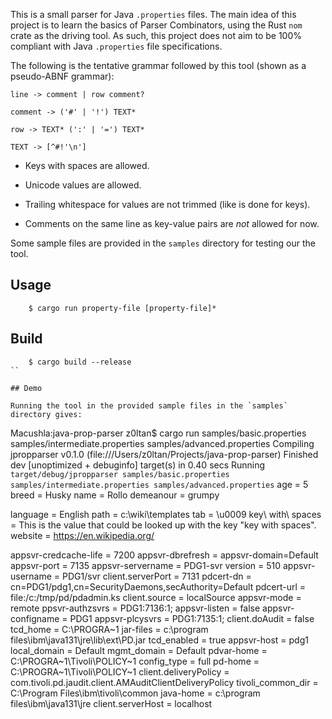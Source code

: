 This is a small parser for Java `.properties` files. The main idea of this project is to learn the basics of Parser Combinators, using the Rust `nom` crate as the driving tool. As such, this project does not aim to be 100% compliant with Java `.properties` file specifications. 

The following is the tentative grammar followed by this tool (shown as a pseudo-ABNF grammar):

```
line -> comment | row comment?

comment -> ('#' | '!') TEXT*

row -> TEXT* (':' | '=') TEXT*

TEXT -> [^#!'\n']
```

* Keys with spaces are allowed.

* Unicode values are allowed.

* Trailing whitespace for values are not trimmed (like is done for keys).

* Comments on the same line as key-value pairs are *not* allowed for now.


Some sample files are provided in the `samples` directory for testing our the tool.

## Usage

```
    $ cargo run property-file [property-file]*
```

## Build

```
    $ cargo build --release
``

## Demo

Running the tool in the provided sample files in the `samples` directory gives:

```
Macushla:java-prop-parser z0ltan$ cargo run samples/basic.properties samples/intermediate.properties samples/advanced.properties
   Compiling jpropparser v0.1.0 (file:///Users/z0ltan/Projects/java-prop-parser)
    Finished dev [unoptimized + debuginfo] target(s) in 0.40 secs
     Running `target/debug/jpropparser samples/basic.properties samples/intermediate.properties samples/advanced.properties`
age = 5
breed = Husky
name = Rollo
demeanour = grumpy

language = English
path = c:\\wiki\\templates
tab = \u0009
key\ with\ spaces = This is the value that could be looked up with the key "key with spaces".
website = https://en.wikipedia.org/

appsvr-credcache-life = 7200
appsvr-dbrefresh = appsvr-domain=Default
appsvr-port = 7135
appsvr-servername = PDG1-svr
version = 510
appsvr-username = PDG1/svr
client.serverPort = 7131
pdcert-dn = cn\=PDG1/pdg1,cn\=SecurityDaemons,secAuthority\=Default
pdcert-url = file\:/c\:/tmp/pd/pdadmin.ks
client.source = localSource
appsvr-mode = remote
ppsvr-authzsvrs = PDG1\:7136\:1;
appsvr-listen = false
appsvr-configname = PDG1
appsvr-plcysvrs = PDG1\:7135\:1;
client.doAudit = false
tcd_home = C\:\\PROGRA~1
jar-files = c\:\\program files\\ibm\\java131\\jre\\lib\\ext\\PD.jar
tcd_enabled = true
appsvr-host = pdg1
local_domain = Default
mgmt_domain = Default
pdvar-home = C\:\\PROGRA~1\\Tivoli\\POLICY~1
config_type = full
pd-home = C\:\\PROGRA~1\\Tivoli\\POLICY~1
client.deliveryPolicy = com.tivoli.pd.jaudit.client.AMAuditClientDeliveryPolicy
tivoli_common_dir = C\:\\Program Files\\ibm\\tivoli\\common
java-home = c\:\\program files\\ibm\\java131\\jre
client.serverHost = localhost

```


 


